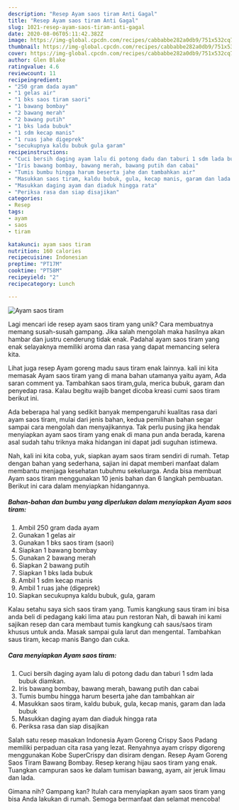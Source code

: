 ```yaml
---
description: "Resep Ayam saos tiram Anti Gagal"
title: "Resep Ayam saos tiram Anti Gagal"
slug: 1021-resep-ayam-saos-tiram-anti-gagal
date: 2020-08-06T05:11:42.382Z
image: https://img-global.cpcdn.com/recipes/cabbabbe282a0db9/751x532cq70/ayam-saos-tiram-foto-resep-utama.jpg
thumbnail: https://img-global.cpcdn.com/recipes/cabbabbe282a0db9/751x532cq70/ayam-saos-tiram-foto-resep-utama.jpg
cover: https://img-global.cpcdn.com/recipes/cabbabbe282a0db9/751x532cq70/ayam-saos-tiram-foto-resep-utama.jpg
author: Glen Blake
ratingvalue: 4.6
reviewcount: 11
recipeingredient:
- "250 gram dada ayam"
- "1 gelas air"
- "1 bks saos tiram saori"
- "1 bawang bombay"
- "2 bawang merah"
- "2 bawang putih"
- "1 bks lada bubuk"
- "1 sdm kecap manis"
- "1 ruas jahe digeprek"
- "secukupnya kaldu bubuk gula garam"
recipeinstructions:
- "Cuci bersih daging ayam lalu di potong dadu dan taburi 1 sdm lada bubuk diamkan."
- "Iris bawang bombay, bawang merah, bawang putih dan cabai"
- "Tumis bumbu hingga harum beserta jahe dan tambahkan air"
- "Masukkan saos tiram, kaldu bubuk, gula, kecap manis, garam dan lada bubuk"
- "Masukkan daging ayam dan diaduk hingga rata"
- "Periksa rasa dan siap disajikan"
categories:
- Resep
tags:
- ayam
- saos
- tiram

katakunci: ayam saos tiram 
nutrition: 160 calories
recipecuisine: Indonesian
preptime: "PT17M"
cooktime: "PT58M"
recipeyield: "2"
recipecategory: Lunch

---
```



![Ayam saos tiram](https://img-global.cpcdn.com/recipes/cabbabbe282a0db9/751x532cq70/ayam-saos-tiram-foto-resep-utama.jpg)

Lagi mencari ide resep ayam saos tiram yang unik? Cara membuatnya memang susah-susah gampang. Jika salah mengolah maka hasilnya akan hambar dan justru cenderung tidak enak. Padahal ayam saos tiram yang enak selayaknya memiliki aroma dan rasa yang dapat memancing selera kita.

Lihat juga resep Ayam goreng madu saus tiram enak lainnya. kali ini kita memasak Ayam saos tiram yang di mana bahan utamanya yaitu ayam, Ada saran comment ya. Tambahkan saos tiram,gula, merica bubuk, garam dan penyedap rasa. Kalau begitu wajib banget dicoba kreasi cumi saos tiram berikut ini.

Ada beberapa hal yang sedikit banyak mempengaruhi kualitas rasa dari ayam saos tiram, mulai dari jenis bahan, kedua pemilihan bahan segar sampai cara mengolah dan menyajikannya. Tak perlu pusing jika hendak menyiapkan ayam saos tiram yang enak di mana pun anda berada, karena asal sudah tahu triknya maka hidangan ini dapat jadi suguhan istimewa.


Nah, kali ini kita coba, yuk, siapkan ayam saos tiram sendiri di rumah. Tetap dengan bahan yang sederhana, sajian ini dapat memberi manfaat dalam membantu menjaga kesehatan tubuhmu sekeluarga. Anda bisa membuat Ayam saos tiram menggunakan 10 jenis bahan dan 6 langkah pembuatan. Berikut ini cara dalam menyiapkan hidangannya.

<!--inarticleads1-->

##### Bahan-bahan dan bumbu yang diperlukan dalam menyiapkan Ayam saos tiram:

1. Ambil 250 gram dada ayam
1. Gunakan 1 gelas air
1. Gunakan 1 bks saos tiram (saori)
1. Siapkan 1 bawang bombay
1. Gunakan 2 bawang merah
1. Siapkan 2 bawang putih
1. Siapkan 1 bks lada bubuk
1. Ambil 1 sdm kecap manis
1. Ambil 1 ruas jahe (digeprek)
1. Siapkan secukupnya kaldu bubuk, gula, garam


Kalau setahu saya sich saos tiram yang. Tumis kangkung saus tiram ini bisa anda beli di pedagang kaki lima atau pun restoran Nah, di bawah ini kami sajikan resep dan cara membaut tumis kangkung cah saus/saos tiram khusus untuk anda. Masak sampai gula larut dan mengental. Tambahkan saus tiram, kecap manis Bango dan cuka. 

<!--inarticleads2-->

##### Cara menyiapkan Ayam saos tiram:

1. Cuci bersih daging ayam lalu di potong dadu dan taburi 1 sdm lada bubuk diamkan.
1. Iris bawang bombay, bawang merah, bawang putih dan cabai
1. Tumis bumbu hingga harum beserta jahe dan tambahkan air
1. Masukkan saos tiram, kaldu bubuk, gula, kecap manis, garam dan lada bubuk
1. Masukkan daging ayam dan diaduk hingga rata
1. Periksa rasa dan siap disajikan


Salah satu resep masakan Indonesia Ayam Goreng Crispy Saos Padang memiliki perpaduan cita rasa yang lezat. Renyahnya ayam crispy digoreng menggunakan Kobe SuperCrispy dan disiram dengan. Resep Ayam Goreng Saos Tiram Bawang Bombay. Resep kerang hijau saos tiram yang enak. Tuangkan campuran saos ke dalam tumisan bawang, ayam, air jeruk limau dan lada. 

Gimana nih? Gampang kan? Itulah cara menyiapkan ayam saos tiram yang bisa Anda lakukan di rumah. Semoga bermanfaat dan selamat mencoba!
